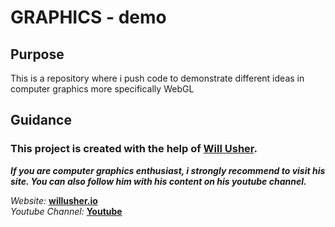 # GRAPHICS - demo

## Purpose
This is a repository where i push code to demonstrate different ideas in computer graphics more specifically WebGL

## Guidance
<h3>This project is created with the help of <a href="https://twitter.com/_wusher">Will Usher</a>.</h3>

<b><i>If you are computer graphics enthusiast, i strongly recommend to visit his site. You can also follow him with his content on his youtube channel.</i></b>

<span><i>Website: </i><b> <a href="https://www.willusher.io/">willusher.io</a></b><br></span>
<span><i>Youtube Channel: </i><b><a href="https://www.youtube.com/channel/UC--sV5_l-ZPhB7Y0wR5oJ2g">Youtube</a></b></span>
